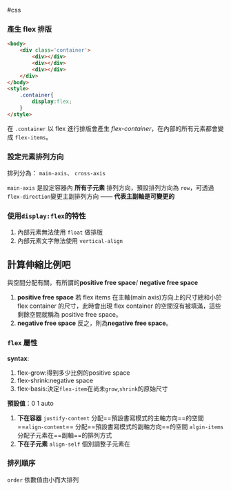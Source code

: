 #css 


### 產生 flex 排版

```html
<body>
	<div class='container'>
		<div></div>
		<div></div>
		<div></div>
	</div>
</body>
<style>
	.container{
		display:flex;
	}
</style>
```

在 `.container` 以 flex 進行排版會產生 *flex-container*，在內部的所有元素都會變成  `flex-items`。



### 設定元素排列方向

排列分為： `main-axis`、 `cross-axis` 

`main-axis` 是設定容器內 **所有子元素** 排列方向，預設排列方向為 `row`，可透過 `flex-direction`變更主副排列方向 —— **代表主副軸是可變更的**

### 使用`display:flex`的特性
1. 內部元素無法使用 `float` 做排版
2. 內部元素文字無法使用 `vertical-align`




## 計算伸縮比例吧

與空間分配有關，有所謂的**positive free space**/ **negative free space**
1. **positive free space**
若 flex items 在主軸(main axis)方向上的尺寸總和小於 flex container 的尺寸，此時會出現 flex container 的空間沒有被填滿，這些剩餘空間就稱為 positive free space。
2. **negative free space**
反之，則為**negative free space**。

### `flex` 屬性
**syntax**:
1. flex-grow:得到多少比例的positive space
2. flex-shrink:negative space
3. flex-basis:決定`flex-item`在尚未`grow`,`shrink`的原始尺寸

**預設值**：0 1 auto



1. **下在容器**
`justify-content` 分配==預設書寫模式的主軸方向==的空間
==`align-content`== 分配==預設書寫模式的副軸方向==的空間
`algin-items`分配子元素在==副軸==的排列方式
2. **下在子元素**
`align-self` 個別調整子元素在

### 排列順序
`order` 依數值由小而大排列

